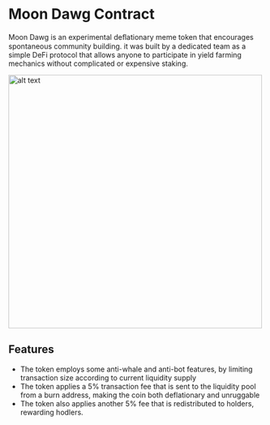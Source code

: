# Moon Dawg Contract
Moon Dawg is an experimental deﬂationary meme token that encourages spontaneous community building. it was built by a dedicated team as a simple DeFi protocol that allows anyone to participate in yield farming mechanics without complicated or expensive staking.


<img src="https://moondawg.space/wp-content/uploads/2021/04/IMG_0553.png" alt="alt text" width="500" height="500">

## Features
* The token employs some anti-whale and anti-bot features, by limiting transaction size according to current liquidity supply
* The token applies a 5% transaction fee that is sent to the liquidity pool from a burn address, making the coin both deflationary and unruggable
* The token also applies another 5% fee that is redistributed to holders, rewarding hodlers.
